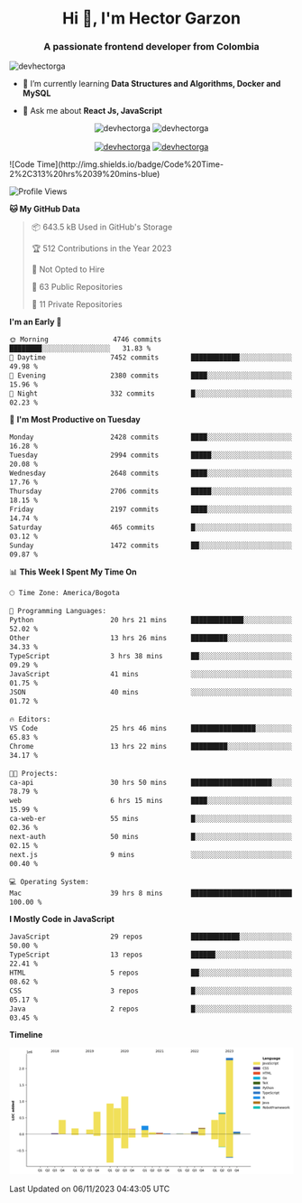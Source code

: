 <h1 align="center">Hi 👋, I'm Hector Garzon</h1>
<h3 align="center">A passionate frontend developer from Colombia</h3>

<p align="left"> <img src="https://komarev.com/ghpvc/?username=devhectorga" alt="devhectorga" /> </p>

- 🌱 I’m currently learning **Data Structures and Algorithms, Docker and MySQL**

- 💬 Ask me about **React Js, JavaScript**

<p align="center"> <img src="https://github-readme-stats.vercel.app/api?username=devhectorga&count_private=true&show_icons=true" alt="devhectorga" /> <img src="https://github-readme-stats.vercel.app/api/top-langs/?username=devhectorga&layout=compact" alt="devhectorga" /></p>

<p align="center">
<a href="https://twitter.com/devhectorga" target="blank"><img align="center" src="https://cdn.jsdelivr.net/npm/simple-icons@3.0.1/icons/twitter.svg" alt="devhectorga" height="20" width="20" /></a>
<a href="https://linkedin.com/in/devhectorga" target="blank"><img align="center" src="https://cdn.jsdelivr.net/npm/simple-icons@3.0.1/icons/linkedin.svg" alt="devhectorga" height="20" width="20" /></a>
</p>
<!--START_SECTION:waka-->
![Code Time](http://img.shields.io/badge/Code%20Time-2%2C313%20hrs%2039%20mins-blue)

![Profile Views](http://img.shields.io/badge/Profile%20Views-0-blue)

**🐱 My GitHub Data** 

> 📦 643.5 kB Used in GitHub's Storage 
 > 
> 🏆 512 Contributions in the Year 2023
 > 
> 🚫 Not Opted to Hire
 > 
> 📜 63 Public Repositories 
 > 
> 🔑 11 Private Repositories 
 > 
**I'm an Early 🐤** 

```text
🌞 Morning                4746 commits        ████████░░░░░░░░░░░░░░░░░   31.83 % 
🌆 Daytime                7452 commits        ████████████░░░░░░░░░░░░░   49.98 % 
🌃 Evening                2380 commits        ████░░░░░░░░░░░░░░░░░░░░░   15.96 % 
🌙 Night                  332 commits         █░░░░░░░░░░░░░░░░░░░░░░░░   02.23 % 
```
📅 **I'm Most Productive on Tuesday** 

```text
Monday                   2428 commits        ████░░░░░░░░░░░░░░░░░░░░░   16.28 % 
Tuesday                  2994 commits        █████░░░░░░░░░░░░░░░░░░░░   20.08 % 
Wednesday                2648 commits        ████░░░░░░░░░░░░░░░░░░░░░   17.76 % 
Thursday                 2706 commits        █████░░░░░░░░░░░░░░░░░░░░   18.15 % 
Friday                   2197 commits        ████░░░░░░░░░░░░░░░░░░░░░   14.74 % 
Saturday                 465 commits         █░░░░░░░░░░░░░░░░░░░░░░░░   03.12 % 
Sunday                   1472 commits        ██░░░░░░░░░░░░░░░░░░░░░░░   09.87 % 
```


📊 **This Week I Spent My Time On** 

```text
🕑︎ Time Zone: America/Bogota

💬 Programming Languages: 
Python                   20 hrs 21 mins      █████████████░░░░░░░░░░░░   52.02 % 
Other                    13 hrs 26 mins      █████████░░░░░░░░░░░░░░░░   34.33 % 
TypeScript               3 hrs 38 mins       ██░░░░░░░░░░░░░░░░░░░░░░░   09.29 % 
JavaScript               41 mins             ░░░░░░░░░░░░░░░░░░░░░░░░░   01.75 % 
JSON                     40 mins             ░░░░░░░░░░░░░░░░░░░░░░░░░   01.72 % 

🔥 Editors: 
VS Code                  25 hrs 46 mins      ████████████████░░░░░░░░░   65.83 % 
Chrome                   13 hrs 22 mins      █████████░░░░░░░░░░░░░░░░   34.17 % 

🐱‍💻 Projects: 
ca-api                   30 hrs 50 mins      ████████████████████░░░░░   78.79 % 
web                      6 hrs 15 mins       ████░░░░░░░░░░░░░░░░░░░░░   15.99 % 
ca-web-er                55 mins             █░░░░░░░░░░░░░░░░░░░░░░░░   02.36 % 
next-auth                50 mins             █░░░░░░░░░░░░░░░░░░░░░░░░   02.15 % 
next.js                  9 mins              ░░░░░░░░░░░░░░░░░░░░░░░░░   00.40 % 

💻 Operating System: 
Mac                      39 hrs 8 mins       █████████████████████████   100.00 % 
```

**I Mostly Code in JavaScript** 

```text
JavaScript               29 repos            ████████████░░░░░░░░░░░░░   50.00 % 
TypeScript               13 repos            ██████░░░░░░░░░░░░░░░░░░░   22.41 % 
HTML                     5 repos             ██░░░░░░░░░░░░░░░░░░░░░░░   08.62 % 
CSS                      3 repos             █░░░░░░░░░░░░░░░░░░░░░░░░   05.17 % 
Java                     2 repos             █░░░░░░░░░░░░░░░░░░░░░░░░   03.45 % 
```



**Timeline**

![Lines of Code chart](https://raw.githubusercontent.com/devHectorGa/devHectorGa/master/assets/bar_graph.png)


 Last Updated on 06/11/2023 04:43:05 UTC
<!--END_SECTION:waka-->
